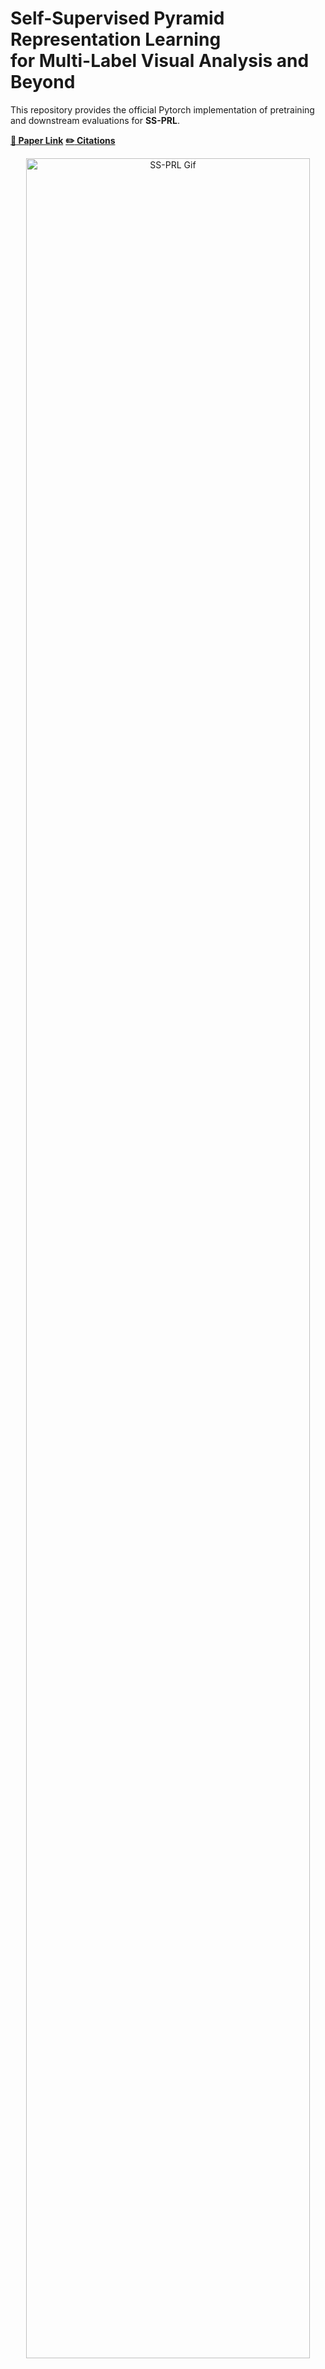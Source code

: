 # Self-Supervised Pyramid Representation Learning <br>for Multi-Label Visual Analysis and Beyond

   This repository provides the official Pytorch implementation of pretraining and downstream evaluations for **SS-PRL**.
   
   [**:paperclip: Paper Link**](https://arxiv.org/abs/2208.14439)
   [**:pencil2: Citations**](#citations)
   
   <div align="center">
  <img width="95%" alt="SS-PRL Gif" src="https://github.com/WesleyHsieh0806/SS-PRL/blob/master/GIF/Framework%20Gif.gif">
   </div>
   
   * **Learning of Patch-Based Pyramid Representation**
   * **Cross-Scale Patch-Level Correlation Learning with Correlation Learners**

---


  <h2> Table of Contents</h2>
  <ul>
    <li>
      <a href="#books-prepare-dataset">Prepare Dataset</a>
      <ul>
        <!-- <li><a href="#built-with">Built With</a></li> -->
      </ul>
    </li>
    <li>
      <a href="#running-usage---training">Usage</a>
    </li>
    <li>
      <a href="#bicyclist-downstream-tasks">Downstream tasks</a>
    </li>
    <li>
      <a href="#citations">Citations</a>
    </li>
  </ul>



---

## :books: Prepare Dataset
   Please refer to [Pretrained_Dataset](./Pretrained_Dataset.md) and [Downstream Tasks](#bicyclist-downstream-tasks) for further details.
   
   | Tasks | Datasets:point_down: |
   | - | - | 
   | Pre-Training | [ImageNet](https://image-net.org/index.php) <br> [COCO](https://cocodataset.org/#home) |
   | Downstream | [Pascal VOC](http://host.robots.ox.ac.uk/pascal/VOC/) <br> [COCO](https://cocodataset.org/#home) |

## :running: Usage - Training
### Requirements
- Python 3.6
- [PyTorch](http://pytorch.org) = 1.4.0
- torchvision = 0.5.0
- CUDA 10.1 (Check with nvcc --version)
- [Apex 0.1](https://github.com/NVIDIA/apex) ([Installation](https://github.com/facebookresearch/swav/issues/18#issuecomment-748123838))
- scipy, pandas, numpy
   
``` bash
conda install pytorch==1.4.0 torchvision==0.5.0 cudatoolkit=10.1 -c pytorch

git clone "https://github.com/NVIDIA/apex"
cd apex
git checkout 4a1aa97e31ca87514e17c3cd3bbc03f4204579d0
python setup.py install --cuda_ext
```
### Training with the [shell script](./SS-PRL/train_SSPRL.sh).
   For further details, take a look at the [source file](./SS-PRL/main_SSPRL.py) | [dataset definition](./SS-PRL/src/localpatch_dataset.py) | [utilities](./SS-PRL/src/utils.py)
   ``` bash
   # Training Checklist:
   # 1. modify the DATASET_PATH and EXPERIMENT_PATH in the script
   # 2. BATCH_PER_GPU denotes the batch size per gpu, while --nproc_per_node denotes the number of gpus
   # 3. modify the parameters
   cd SS-PRL
   bash train_SSPRL.sh
   ```


## :bicyclist: Downstream tasks
1. Download the pretrained models

   We provide the checkpoint files of SS-PRL and other SoTA used in our experiments,
   including
   * [SwAV](https://github.com/facebookresearch/swav)
   * [MoCo](https://github.com/facebookresearch/moco)
   * [DenseCL](https://github.com/WXinlong/DenseCL)
   * [BYOL](https://github.com/deepmind/deepmind-research/tree/master/byol)
   * [InsLoc](https://github.com/limbo0000/InstanceLoc)
   * [MaskCo](https://openaccess.thecvf.com/content/ICCV2021/html/Zhao_Self-Supervised_Visual_Representations_Learning_by_Contrastive_Mask_Prediction_ICCV_2021_paper.html)

   ``` bash
   # Download the checkpoints with this command
   bash get_premodels.sh
   ```
2. Transferring to Multi-Label Visual Analysis tasks:

   Please Refer to Readme files for [Classification](./benchmarks/classification), [Object-Detection](./benchmarks/detection), and [Semantic Segmentation](https://github.com/WesleyHsieh0806/SS-PRL/tree/master/benchmarks/Segmentation) tasks.

## Citations
``` bash
@misc{hsieh2022selfsupervised,
    title={Self-Supervised Pyramid Representation Learning for Multi-Label Visual Analysis and Beyond},
    author={Cheng-Yen Hsieh and Chih-Jung Chang and Fu-En Yang and Yu-Chiang Frank Wang},
    year={2022},
    eprint={2208.14439},
    archivePrefix={arXiv},
    primaryClass={cs.CV}
}
```
## Acknowledgement
Thanks the [Facebook-Research-SwAV](https://github.com/facebookresearch/swav) for its open-source project.
